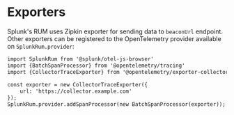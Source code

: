 # Exporters

Splunk's RUM uses Zipkin exporter for sending data to `beaconUrl` endpoint. Other exporters can be registered to the OpenTelemetry provider available on `SplunkRum.provider`:

```html
import SplunkRum from '@splunk/otel-js-browser'
import {BatchSpanProcessor} from '@opentelemetry/tracing'
import {CollectorTraceExporter} from '@opentelemetry/exporter-collector'
 
const exporter = new CollectorTraceExporter({
	url: 'https://collector.example.com'
});
SplunkRum.provider.addSpanProcessor(new BatchSpanProcessor(exporter));
```
